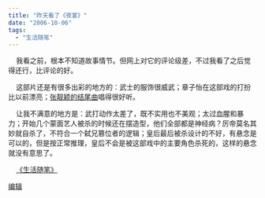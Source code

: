```yaml
---
title: "昨天看了《夜宴》"
date: "2006-10-06"
tags: 
  - "生活随笔"
---
```


    我看之前，根本不知道故事情节。但网上对它的评论级差，不过我看了之后觉得还行，比评论的好。

    这部片还是有很多出彩的地方的：武士的服饰很威武；章子怡在这部戏的打扮比以前漂亮；[张靓颖的结尾曲](http://www.hurray.com/news/yeyan.mp3)唱得很好听。

    让我不满意的地方是：武打动作太差了，既不实用也不美观；太过血腥和暴力；开始几个蒙面艺人被杀的时候还在摆造型，他们全部都是神经病？厉帝莫名其妙就自杀了，不符合一个弑兄篡位者的逻辑；皇后最后被杀设计的不好，有悬念是可以的，但是按正常推理，皇后不会是被这部戏中的主要角色杀死的，这样的悬念就没有意思了。

    [《生活随笔》](http://ruanqizhen.spaces.live.com/Blog/cns!1pU-rgQVTuuWM1TX8W8PfmDA!1123.entry)

[编辑](http://ruanqizhen.spaces.live.com/?_c11_BlogPart_handle=cns!5852D4F797C53FB6!1840&_c11_BlogPart_blogpart=blogentry&_c=BlogPart&_c02_owner=1)
